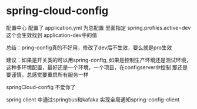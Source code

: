 # spring-cloud-config
配置中心
配置了 application.yml 为总配置
里面指定 spring.profiles.active=dev 这个会生效找到 application-dev中的值

总结：pring-config真的不好用，修改了dev后不生效，要么就是pro生效

建议：如果是开关类的可以用spring-config,
  如果是控制生产环境还是测试环境，这种多环境配置，最好还是一个环境，一个项目，在configserver中控制
  那还是要谨慎，总感觉要重启所有服务一样

springCloud-config 不爱你了

spring client 中通过springbus和kafaka 实现全局通知spring-config-client
